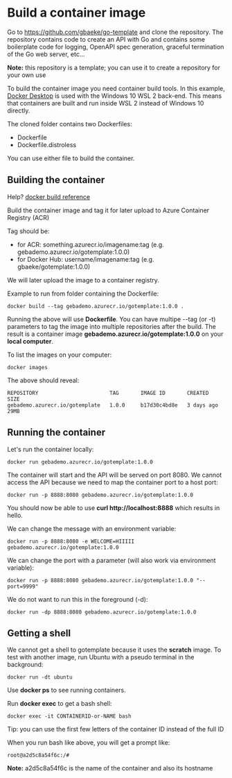 # Build a container image

Go to https://github.com/gbaeke/go-template and clone the repository. The repository contains code to create an API with Go and contains some boilerplate code for logging, OpenAPI spec generation, graceful termination of the Go web server, etc...

**Note:** this repository is a template; you can use it to create a repository for your own use

To build the container image you need container build tools. In this example, [Docker Desktop](https://www.docker.com/products/docker-desktop) is used with the Windows 10 WSL 2 back-end. This means that containers are built and run inside WSL 2 instead of Windows 10 directly.

The cloned folder contains two Dockerfiles:
- Dockerfile
- Dockerfile.distroless

You can use either file to build the container.

## Building the container

Help? [docker build reference](https://docs.docker.com/engine/reference/commandline/build/)

Build the container image and tag it for later upload to Azure Container Registry (ACR)

Tag should be:
- for ACR: something.azurecr.io/imagename:tag (e.g. gebademo.azurecr.io/gotemplate:1.0.0)
- for Docker Hub: username/imagename:tag (e.g. gbaeke/gotemplate:1.0.0)

We will later upload the image to a container registry.

Example to run from folder containing the Dockerfile:

```
docker build --tag gebademo.azurecr.io/gotemplate:1.0.0 .
```

Running the above will use **Dockerfile**. You can have multipe --tag (or -t) parameters to tag the image into multiple repositories after the build. The result is a container image **gebademo.azurecr.io/gotemplate:1.0.0** on your **local computer**.

To list the images on your computer:

```
docker images
```

The above should reveal:

```
REPOSITORY                       TAG       IMAGE ID       CREATED        SIZE
gebademo.azurecr.io/gotemplate   1.0.0     b17d30c4bd8e   3 days ago     29MB
```

## Running the container

Let's run the container locally:

```
docker run gebademo.azurecr.io/gotemplate:1.0.0
```

The container will start and the API will be served on port 8080. We cannot access the API because we need to map the container port to a host port:

```
docker run -p 8888:8080 gebademo.azurecr.io/gotemplate:1.0.0
```

You should now be able to use **curl http://localhost:8888** which results in hello.

We can change the message with an environment variable:

```
docker run -p 8888:8080 -e WELCOME=HIIIII gebademo.azurecr.io/gotemplate:1.0.0
```

We can change the port with a parameter (will also work via environment variable):

```
docker run -p 8888:8080 gebademo.azurecr.io/gotemplate:1.0.0 "--port=9999"
```

We do not want to run this in the foreground (-d):

```
docker run -dp 8888:8080 gebademo.azurecr.io/gotemplate:1.0.0
```

## Getting a shell

We cannot get a shell to gotemplate because it uses the **scratch** image. To test with another image, run Ubuntu with a pseudo terminal in the background:

```
docker run -dt ubuntu
```

Use **docker ps** to see running containers.

Run **docker exec** to get a bash shell:

```
docker exec -it CONTAINERID-or-NAME bash
```

Tip: you can use the first few letters of the container ID instead of the full ID

When you run bash like above, you will get a prompt like:

```
root@a2d5c8a54f6c:/#
```

**Note:** a2d5c8a54f6c is the name of the container and also its hostname

